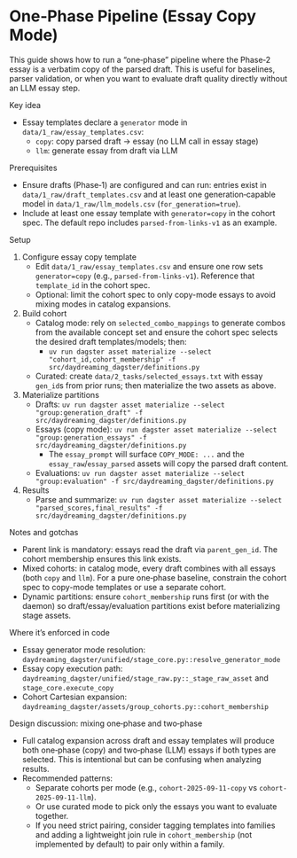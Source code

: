 # One‑Phase Pipeline (Essay Copy Mode)

This guide shows how to run a “one‑phase” pipeline where the Phase‑2 essay is a verbatim copy of the parsed draft. This is useful for baselines, parser validation, or when you want to evaluate draft quality directly without an LLM essay step.

Key idea
- Essay templates declare a `generator` mode in `data/1_raw/essay_templates.csv`:
  - `copy`: copy parsed draft → essay (no LLM call in essay stage)
  - `llm`: generate essay from draft via LLM

Prerequisites
- Ensure drafts (Phase‑1) are configured and can run: entries exist in `data/1_raw/draft_templates.csv` and at least one generation‑capable model in `data/1_raw/llm_models.csv` (`for_generation=true`).
- Include at least one essay template with `generator=copy` in the cohort spec. The default repo includes `parsed-from-links-v1` as an example.

Setup
1) Configure essay copy template
   - Edit `data/1_raw/essay_templates.csv` and ensure one row sets `generator=copy` (e.g., `parsed-from-links-v1`). Reference that `template_id` in the cohort spec.
   - Optional: limit the cohort spec to only copy-mode essays to avoid mixing modes in catalog expansions.
2) Build cohort
   - Catalog mode: rely on `selected_combo_mappings` to generate combos from the available concept set and ensure the cohort spec selects the desired draft templates/models; then:
     - `uv run dagster asset materialize --select "cohort_id,cohort_membership" -f src/daydreaming_dagster/definitions.py`
   - Curated: create `data/2_tasks/selected_essays.txt` with essay `gen_id`s from prior runs; then materialize the two assets as above.
3) Materialize partitions
   - Drafts: `uv run dagster asset materialize --select "group:generation_draft" -f src/daydreaming_dagster/definitions.py`
   - Essays (copy mode): `uv run dagster asset materialize --select "group:generation_essays" -f src/daydreaming_dagster/definitions.py`
     - The `essay_prompt` will surface `COPY_MODE: ...` and the `essay_raw`/`essay_parsed` assets will copy the parsed draft content.
   - Evaluations: `uv run dagster asset materialize --select "group:evaluation" -f src/daydreaming_dagster/definitions.py`
4) Results
   - Parse and summarize: `uv run dagster asset materialize --select "parsed_scores,final_results" -f src/daydreaming_dagster/definitions.py`

Notes and gotchas
- Parent link is mandatory: essays read the draft via `parent_gen_id`. The cohort membership ensures this link exists.
- Mixed cohorts: in catalog mode, every draft combines with all essays (both `copy` and `llm`). For a pure one‑phase baseline, constrain the cohort spec to copy-mode templates or use a separate cohort.
- Dynamic partitions: ensure `cohort_membership` runs first (or with the daemon) so draft/essay/evaluation partitions exist before materializing stage assets.

Where it’s enforced in code
- Essay generator mode resolution: `daydreaming_dagster/unified/stage_core.py::resolve_generator_mode`
- Essay copy execution path: `daydreaming_dagster/unified/stage_raw.py::_stage_raw_asset` and `stage_core.execute_copy`
- Cohort Cartesian expansion: `daydreaming_dagster/assets/group_cohorts.py::cohort_membership`

Design discussion: mixing one‑phase and two‑phase
- Full catalog expansion across draft and essay templates will produce both one‑phase (copy) and two‑phase (LLM) essays if both types are selected. This is intentional but can be confusing when analyzing results.
- Recommended patterns:
  - Separate cohorts per mode (e.g., `cohort-2025-09-11-copy` vs `cohort-2025-09-11-llm`).
  - Or use curated mode to pick only the essays you want to evaluate together.
  - If you need strict pairing, consider tagging templates into families and adding a lightweight join rule in `cohort_membership` (not implemented by default) to pair only within a family.
